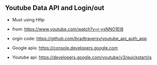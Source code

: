 ## Youtube Data API and Login/out

* Must using Http

* from: https://www.youtube.com/watch?v=r-yxNNO1EI8
* orgin code: https://github.com/bradtraversy/youtube_api_auth_app

* Google apis: https://console.developers.google.com
* Youtube api: https://developers.google.com/youtube/v3/quickstart/js
